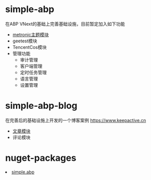 # simple-abp
在ABP VNext的基础上完善基础设施，目前暂定加入如下功能
<ul>
  <li>
    <a href="https://github.com/aqa365/simple-abp/tree/main/modules/theme/metronic" target="_blank">metronic主题模块</a>
  </li>
  <li>geetest模块</li>
  <li>TencentCos模块</li>
  <li>
    管理功能
    <ul>
      <li>审计管理</li>
      <li>客户端管理</li>
      <li>定时任务管理</li>
      <li>语言管理</li>
      <li>设置管理</li>
    </ul>
  </li>
</ul>

# simple-abp-blog
在完善后的基础设施上开发的一个博客案例 <a href="https://www.keepactive.cn" target="_blank">https://www.keepactive.cn</a>
<ul>
   <li><a href="https://github.com/aqa365/simple-abp/tree/main/modules/articles" target="_blank">文章模块</a></li>
   <li>评论模块</li>
</ul>

# nuget-packages
<li><a href="https://www.nuget.org/packages?q=simple.abp" target="_blank">simple.abp</a></li>
